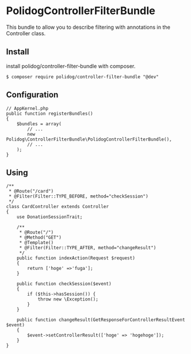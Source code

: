 # PolidogControllerFilterBundle

This bundle to allow you to describe filtering with annotations in the Controller class.

## Install
   
install polidog/controller-filter-bundle with composer.

```
$ composer require polidog/controller-filter-bundle "@dev"
```

## Configuration

```
// AppKernel.php
public function registerBundles()
{
    $bundles = array(
        // ...
        new Polidog\ControllerFilterBundle\PolidogControllerFilterBundle(),
        // ...
    );
}
```

## Using

```
/**
 * @Route("/card")
 * @Filter(Filter::TYPE_BEFORE, method="checkSession")
 */
class CardController extends Controller
{
    use DonationSessionTrait;

    /**
     * @Route("/")
     * @Method("GET")
     * @Template()
     * @Filter(Filter::TYPE_AFTER, method="changeResult")
     */
    public function indexAction(Request $request)
    {
        return ['hoge' =>'fuga'];
    }

    public function checkSession($event)
    {
        if ($this->hasSession()) {
            throw new \Exception();
        }    
    }

    public function changeResult(GetResponseForControllerResultEvent $event)
    {
        $event->setControllerResult(['hoge' => 'hogehoge']);
    }
}
```



